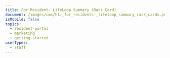 ```yaml
---
title: For Resident- LifeLoop Summary (Rack Card)
document: /images/cms/h1._for_residents-_lifeloop_summary_rack_cards.pdf
isMobile: false
topics:
  - resident-portal
  - marketing
  - getting-started
userTypes:
  - staff
---
```

